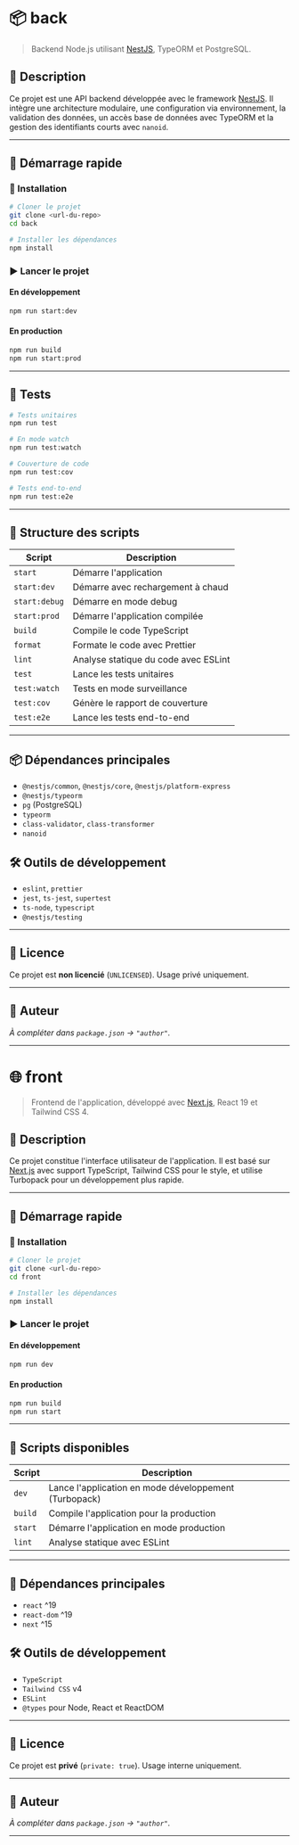 # 📦 back

> Backend Node.js utilisant [NestJS](https://nestjs.com/), TypeORM et PostgreSQL.

## 📖 Description

Ce projet est une API backend développée avec le framework [NestJS](https://nestjs.com/). Il intègre une architecture modulaire, une configuration via environnement, la validation des données, un accès base de données avec TypeORM et la gestion des identifiants courts avec `nanoid`.

---

## 🚀 Démarrage rapide

### 🔧 Installation

```bash
# Cloner le projet
git clone <url-du-repo>
cd back

# Installer les dépendances
npm install
```

### ▶️ Lancer le projet

#### En développement

```bash
npm run start:dev
```

#### En production

```bash
npm run build
npm run start:prod
```

---

## 🧪 Tests

```bash
# Tests unitaires
npm run test

# En mode watch
npm run test:watch

# Couverture de code
npm run test:cov

# Tests end-to-end
npm run test:e2e
```

---

## 📂 Structure des scripts

| Script        | Description                          |
| ------------- | ------------------------------------ |
| `start`       | Démarre l'application                |
| `start:dev`   | Démarre avec rechargement à chaud    |
| `start:debug` | Démarre en mode debug                |
| `start:prod`  | Démarre l'application compilée       |
| `build`       | Compile le code TypeScript           |
| `format`      | Formate le code avec Prettier        |
| `lint`        | Analyse statique du code avec ESLint |
| `test`        | Lance les tests unitaires            |
| `test:watch`  | Tests en mode surveillance           |
| `test:cov`    | Génère le rapport de couverture      |
| `test:e2e`    | Lance les tests end-to-end           |

---

## 📦 Dépendances principales

- `@nestjs/common`, `@nestjs/core`, `@nestjs/platform-express`
- `@nestjs/typeorm`
- `pg` (PostgreSQL)
- `typeorm`
- `class-validator`, `class-transformer`
- `nanoid`

## 🛠️ Outils de développement

- `eslint`, `prettier`
- `jest`, `ts-jest`, `supertest`
- `ts-node`, `typescript`
- `@nestjs/testing`

---

## 📄 Licence

Ce projet est **non licencié** (`UNLICENSED`). Usage privé uniquement.

---

## 👤 Auteur

_À compléter dans `package.json` → `"author"`._

---

# 🌐 front

> Frontend de l'application, développé avec [Next.js](https://nextjs.org/), React 19 et Tailwind CSS 4.

## 📖 Description

Ce projet constitue l'interface utilisateur de l'application. Il est basé sur [Next.js](https://nextjs.org/) avec support TypeScript, Tailwind CSS pour le style, et utilise Turbopack pour un développement plus rapide.

---

## 🚀 Démarrage rapide

### 🔧 Installation

```bash
# Cloner le projet
git clone <url-du-repo>
cd front

# Installer les dépendances
npm install
```

### ▶️ Lancer le projet

#### En développement

```bash
npm run dev
```

#### En production

```bash
npm run build
npm run start
```

---

## 📂 Scripts disponibles

| Script  | Description                                           |
| ------- | ----------------------------------------------------- |
| `dev`   | Lance l'application en mode développement (Turbopack) |
| `build` | Compile l'application pour la production              |
| `start` | Démarre l'application en mode production              |
| `lint`  | Analyse statique avec ESLint                          |

---

## 🧩 Dépendances principales

- `react` ^19
- `react-dom` ^19
- `next` ^15

## 🛠️ Outils de développement

- `TypeScript`
- `Tailwind CSS` v4
- `ESLint`
- `@types` pour Node, React et ReactDOM

---

## 📄 Licence

Ce projet est **privé** (`private: true`). Usage interne uniquement.

---

## 👤 Auteur

_À compléter dans `package.json` → `"author"`._

---

